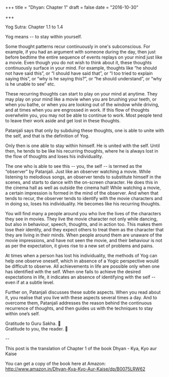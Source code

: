 +++
title = "Dhyan: Chapter 1"
draft = false
date = "2016-10-30"

+++

Yog Sutra: Chapter 1.1 to 1.4

Yog means -- to stay within yourself.

Some thought patterns recur continuously in one's subconscious. For example, if you had an argument with someone during the day, then just before bedtime the entire sequence of events replays on your mind just like a movie. Even though you do not wish to think about it, these thoughts continuously surface in your mind. For example, thoughts like  “he should not have said this”, or “I should have said that”, or “I too tried to explain saying this”, or “why is he saying this?”, or “he should understand”, or “why is he unable to see” etc.

These recurring thoughts can start to play on your mind at anytime. They may play on your mind like a movie when you are brushing your teeth, or when you bathe, or when you are looking out of the window while driving, and at times when you are engrossed in work. If this flow of thoughts overwhelm you, you may not be able to continue to work. Most people tend to leave their work aside and get lost in these thoughts.

Patanjali says that only by subduing these thoughts, one is able to unite with the self, and that is the definition of Yog.

Only then is one able to stay within himself. He is united with the self. Until then, he tends to be like his recurring thoughts, where he is always lost in the flow of thoughts and loses his individuality.

The one who is able to see this -- you, the self -- is termed as the “observer” by Patanjali. Just like an observer watching a movie. While listening to melodious songs, an observer tends to substitute himself in the scenes, and starts to dance with the on-screen character. He does this in the cinema hall as well as outside the cinema hall! While watching a movie, a certain impression is formed in the mind of the observer. And when that tends to recur, the observer tends to identify with the movie characters and in doing so, loses his individuality. He becomes like his recurring thoughts.

You will find many a people around you who live the lives of the characters they see in movies. They live the movie character not only while dancing, but also in behaviour, speech, thoughts, and in action too. This makes them lose their identity, and they expect others to treat them as the character that they are living in their minds. When people around them are unaware of the movie impressions, and have not seen the movie, and their behaviour is not as per the expectation, it gives rise to a new set of problems and pains. 

At times when a person has lost his individuality, the methods of Yog can help one observe oneself, which in absence of a Yogic perspective would be difficult to observe. All achievements in life are possible only when one has identified with the self. When one fails to achieve the desired expectations in life, it indicates an absence of identifying with the self -- even if at a subtle level.

Further on, Patanjali discusses these subtle aspects. When you read about it, you realise that you live with these aspects several times a day. And to overcome them, Patanjali addresses the reason behind the continuous recurrence of thoughts, and then guides us with the techniques to stay within one’s self.

Gratitude to Guru Sakha. 🙏  
Gratitude to you, the reader. 🙏  

-- 

This post is the translation of Chapter 1 of the book Dhyan - Kya, Kyo aur Kaise

You can get a copy of the book here at Amazon:  
http://www.amazon.in/Dhyan-Kya-Kyo-Aur-Kaise/dp/B0075LRW62

